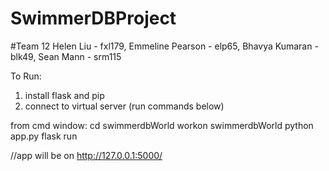 # SwimmerDBProject

#Team 12 
Helen Liu - fxl179, 
Emmeline Pearson - elp65,
Bhavya Kumaran - blk49, 
Sean Mann - srm115

To Run: 
1. install flask and pip 
2. connect to virtual server (run commands below) 

from cmd window: 
cd swimmerdbWorld 
workon swimmerdbWorld
python app.py
flask run

//app will be on http://127.0.0.1:5000/
